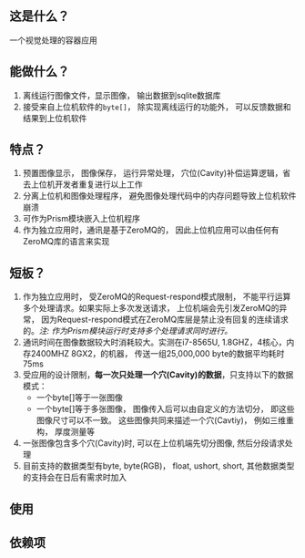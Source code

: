 ## 这是什么？
一个视觉处理的容器应用

## 能做什么？
1. 离线运行图像文件，显示图像， 输出数据到sqlite数据库
2. 接受来自上位机软件的`byte[]`， 除实现离线运行的功能外， 可以反馈数据和结果到上位机软件

## 特点？
1. 预置图像显示， 图像保存， 运行异常处理， 穴位(Cavity)补偿运算逻辑，省去上位机开发者重复进行以上工作
2. 分离上位机和图像处理程序， 避免图像处理代码中的内存问题导致上位机软件崩溃
3. 可作为Prism模块嵌入上位机程序
4. 作为独立应用时，通讯是基于ZeroMQ的， 因此上位机应用可以由任何有ZeroMQ库的语言来实现

## 短板？
1. 作为独立应用时， 受ZeroMQ的Request-respond模式限制， 不能平行运算多个处理请求。如果实际上多次发送请求， 上位机端会先引发ZeroMQ的异常， 因为Request-respond模式在ZeroMQ库层是禁止没有回复的连续请求的。*注: 作为Prism模块运行时支持多个处理请求同时进行。*
2. 通讯时间在图像数据较大时消耗较大。实测在i7-8565U, 1.8GHZ，4核心，内存2400MHZ 8GX2，的机器， 传送一组25,000,000 byte的数据平均耗时75ms
3. 受应用的设计限制，**每一次只处理一个穴(Cavity)的数据**，只支持以下的数据模式：
   - 一个byte[]等于一张图像
   - 一个byte[]等于多张图像， 图像传入后可以由自定义的方法切分， 即这些图像尺寸可以不一致。 这些图像共同来描述一个穴(Cavtiy)， 例如三维重构， 厚度测量等
4. 一张图像包含多个穴(Cavity)时, 可以在上位机端先切分图像, 然后分段请求处理
5. 目前支持的数据类型有byte, byte(RGB)， float, ushort, short, 其他数据类型的支持会在日后有需求时加入

## 使用

## 依赖项

